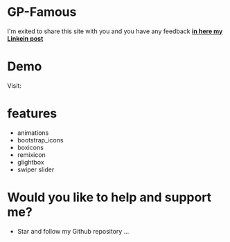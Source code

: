 # GP-Famous

 I'm exited to share this site with you and you have any feedback [**in here my Linkein post**](https://www.linkedin.com/in/marouf-ebrahimi-7b6312237)

 # Demo
 Visit:
 

# features
* animations
* bootstrap_icons
* boxicons
* remixicon
* glightbox
* swiper slider


# Would you like to help and support me?
* Star and follow my Github repository
...
